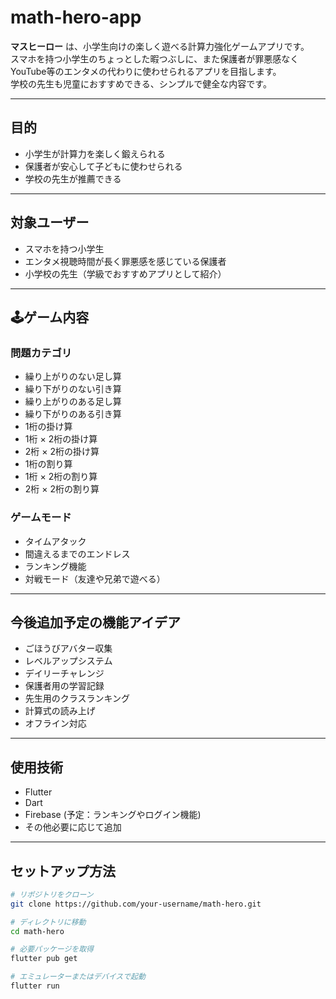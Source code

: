 # math-hero-app

**マスヒーロー** は、小学生向けの楽しく遊べる計算力強化ゲームアプリです。  
スマホを持つ小学生のちょっとした暇つぶしに、また保護者が罪悪感なくYouTube等のエンタメの代わりに使わせられるアプリを目指します。  
学校の先生も児童におすすめできる、シンプルで健全な内容です。

---

## 目的

- 小学生が計算力を楽しく鍛えられる
- 保護者が安心して子どもに使わせられる
- 学校の先生が推薦できる

---

## 対象ユーザー

- スマホを持つ小学生
- エンタメ視聴時間が長く罪悪感を感じている保護者
- 小学校の先生（学級でおすすめアプリとして紹介）

---

## 🕹ゲーム内容

### 問題カテゴリ

- 繰り上がりのない足し算
- 繰り下がりのない引き算
- 繰り上がりのある足し算
- 繰り下がりのある引き算
- 1桁の掛け算
- 1桁 × 2桁の掛け算
- 2桁 × 2桁の掛け算
- 1桁の割り算
- 1桁 × 2桁の割り算
- 2桁 × 2桁の割り算

### ゲームモード

- タイムアタック
- 間違えるまでのエンドレス
- ランキング機能
- 対戦モード（友達や兄弟で遊べる）

---

## 今後追加予定の機能アイデア

- ごほうびアバター収集
- レベルアップシステム
- デイリーチャレンジ
- 保護者用の学習記録
- 先生用のクラスランキング
- 計算式の読み上げ
- オフライン対応

---

## 使用技術

- Flutter
- Dart
- Firebase (予定：ランキングやログイン機能)
- その他必要に応じて追加

---

## セットアップ方法

```bash
# リポジトリをクローン
git clone https://github.com/your-username/math-hero.git

# ディレクトリに移動
cd math-hero

# 必要パッケージを取得
flutter pub get

# エミュレーターまたはデバイスで起動
flutter run
```

